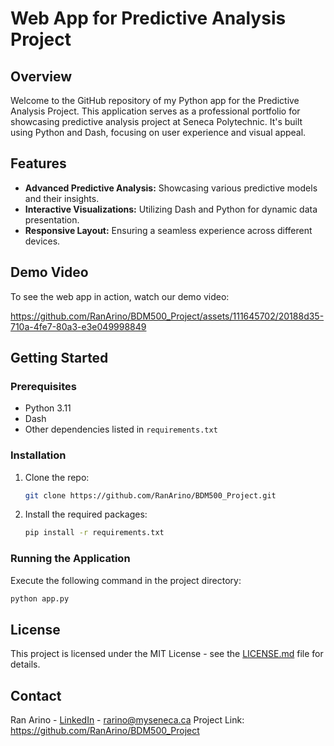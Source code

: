 # Web App for Predictive Analysis Project

## Overview
Welcome to the GitHub repository of my Python app for the Predictive Analysis Project. This application serves as a professional portfolio for showcasing predictive analysis project at Seneca Polytechnic. It's built using Python and Dash, focusing on user experience and visual appeal.

## Features
- **Advanced Predictive Analysis:** Showcasing various predictive models and their insights.
- **Interactive Visualizations:** Utilizing Dash and Python for dynamic data presentation.
- **Responsive Layout:** Ensuring a seamless experience across different devices.

## Demo Video
To see the web app in action, watch our demo video:

https://github.com/RanArino/BDM500_Project/assets/111645702/20188d35-710a-4fe7-80a3-e3e049998849

## Getting Started

### Prerequisites
- Python 3.11
- Dash
- Other dependencies listed in `requirements.txt`

### Installation
1. Clone the repo:
   ```bash
   git clone https://github.com/RanArino/BDM500_Project.git
   ```
2. Install the required packages:
   ```bash
   pip install -r requirements.txt
   ```

### Running the Application
Execute the following command in the project directory:
```bash
python app.py
```

## License
This project is licensed under the MIT License - see the [LICENSE.md](LICENSE.md) file for details.

## Contact
Ran Arino - [LinkedIn](https://www.linkedin.com/in/ran-arino-25253022b/) - rarino@myseneca.ca
Project Link: https://github.com/RanArino/BDM500_Project

